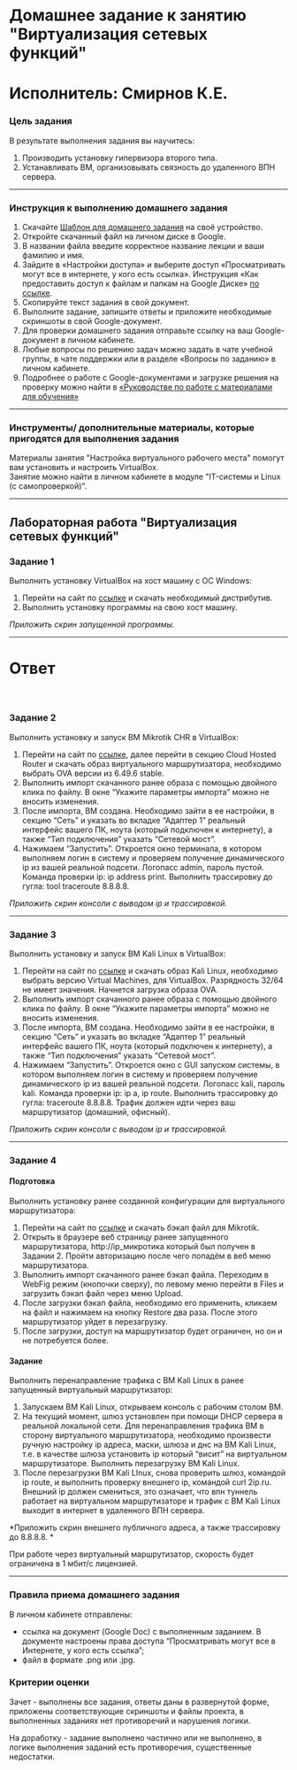 # Домашнее задание к занятию "Виртуализация сетевых функций"   
# Исполнитель: Смирнов К.Е.

### Цель задания

В результате выполнения задания вы научитесь:
1. Производить установку гипервизора второго типа.
2. Устанавливать ВМ, организовывать связность до удаленного ВПН сервера.


------

### Инструкция к выполнению домашнего задания

1. Скачайте [Шаблон для домашнего задания](https://u.netology.ru/backend/uploads/lms/content_assets/file/281/%D0%A1%D0%94%D0%95%D0%9B%D0%90%D0%99%D0%A2%D0%95_%D0%9A%D0%9E%D0%9F%D0%98%D0%AE_-_%D0%A8%D0%B0%D0%B1%D0%BB%D0%BE%D0%BD_%D0%B4%D0%BB%D1%8F_%D0%B4%D0%BE%D0%BC%D0%B0%D1%88%D0%BD%D0%B5%D0%B3%D0%BE_%D0%B7%D0%B0%D0%B4%D0%B0%D0%BD%D0%B8%D1%8F_1.1._%D0%9D%D0%B0%D0%B7%D0%B2%D0%B0%D0%BD%D0%B8%D0%B5_%D0%BB%D0%B5%D0%BA%D1%86%D0%B8%D0%B8_-_%D0%A4%D0%B0%D0%BC%D0%B8%D0%BB%D0%B8%D1%8F_%D0%98%D0%BC%D1%8F.docx) на своё устройство.
2. Откройте скачанный файл на личном диске в Google.
3. В названии файла введите корректное название лекции и ваши фамилию и имя.
4. Зайдите в «Настройки доступа» и выберите доступ «Просматривать могут все в интернете, у кого есть ссылка». Инструкция «Как предоставить доступ к файлам и папкам на Google Диске» [по ссылке](https://support.google.com/docs/answer/2494822?hl=ru&co=GENIE.Platform%3DDesktop).
5. Скопируйте текст задания в свой документ.
6. Выполните задание, запишите ответы и приложите необходимые скриншоты в свой Google-документ.
7. Для проверки домашнего задания отправьте ссылку на ваш Google-документ в личном кабинете.
8. Любые вопросы по решению задач можно задать в чате учебной группы, в чате поддержки или в разделе «Вопросы по заданию» в личном кабинете.
9. Подробнее о работе с Google-документами и загрузке решения на проверку можно найти в [«Руководстве по работе с материалами для обучения»](https://l.netology.ru/instruktsiya-po-materialami-dlya-obucheniya)

----

### Инструменты/ дополнительные материалы, которые пригодятся для выполнения задания

Материалы занятия "Настройка виртуального рабочего места" помогут вам установить и настроить VirtualBox.  
Занятие можно найти в личном кабинете в модуле "IT-системы и Linux (с самопроверкой)". 

----

## Лабораторная работа "Виртуализация сетевых функций"


### Задание 1

Выполнить установку VirtualBox на хост машину с ОС Windows:
1. Перейти на сайт по [ссылке](https://www.oracle.com/cis/virtualization/technologies/vm/downloads/virtualbox-downloads.html) и скачать необходимый дистрибутив. 
2. Выполнить установку программы на свою хост машину.

*Приложить скрин запущенной программы.*

---
# Ответ

# ![]()

### Задание 2

Выполнить установку и запуск ВМ Mikrotik CHR в VirtualBox:
1. Перейти на сайт по [ссылке](https://mikrotik.com/download), далее перейти в секцию Cloud Hosted Router и скачать образ виртуального маршрутизатора, необходимо выбрать OVA версии из 6.49.6 stable. 
2. Выполнить импорт скачанного ранее образа с помощью двойного клика по файлу. В окне “Укажите параметры импорта” можно не вносить изменения.
3. После импорта, ВМ создана. Необходимо зайти в ее настройки, в секцию “Сеть” и указать во вкладке “Адаптер 1” реальный интерфейс вашего ПК, ноута (который подключен к интернету), а также “Тип подключения” указать “Сетевой мост”.
4. Нажимаем “Запустить”. Откроется окно терминала, в котором выполняем логин в систему и проверяем получение динамического ip из вашей реальной подсети. Логопасс admin, пароль пустой. Команда проверки ip:  ip address print. Выполнить трассировку до гугла: tool traceroute 8.8.8.8.

*Приложить скрин консоли c выводом ip и трассировкой.*

---

### Задание 3

Выполнить установку и запуск ВМ Kali Linux в VirtualBox:
1. Перейти на сайт по [ссылке](https://www.kali.org/get-kali/#kali-platforms) и скачать образ Kali Linux, необходимо выбрать версию Virtual Machines, для VirtualBox. Разрядность 32/64 не имеет значения. Начнется загрузка образа OVA. 
2. Выполнить импорт скачанного ранее образа с помощью двойного клика по файлу. В окне “Укажите параметры импорта” можно не вносить изменения.
3. После импорта, ВМ создана. Необходимо зайти в ее настройки, в секцию “Сеть” и указать во вкладке “Адаптер 1” реальный интерфейс вашего ПК, ноута (который подключен к интернету), а также “Тип подключения” указать “Сетевой мост”.
4. Нажимаем “Запустить”. Откроется окно с GUI запуском системы, в котором выполняем логин в систему и проверяем получение динамического ip из вашей реальной подсети. Логопасс kali, пароль kali. Команда проверки ip:  ip a, ip route. Выполнить трассировку до гугла: traceroute 8.8.8.8. Трафик должен идти через ваш маршрутизатор (домашний, офисный).

*Приложить скрин консоли c выводом ip и трассировкой.*

---

### Задание 4

#### Подготовка

Выполнить установку ранее созданной конфигурации для виртуального маршрутизатора: 
1. Перейти на сайт по [ссылке](https://disk.yandex.ru/d/aWbbWEZha0E6Rw) и скачать бэкап файл для Mikrotik.
2. Открыть в браузере веб страницу ранее запущенного маршрутизатора, http://ip_микротика который был получен в Задании 2. Пройти авторизацию после чего попадём в веб меню маршрутизатора.
3. Выполнить импорт скачанного ранее бэкап файла. Переходим в WebFig режим (кнопочки сверху), по левому меню перейти в Files и загрузить бэкап файл через меню Upload.
4. После загрузки бэкап файла, необходимо его применить, кликаем на файл и нажимаем на кнопку Restore два раза. После этого маршрутизатор уйдет в перезагрузку.
5. После загрузки, доступ на маршрутизатор будет ограничен, но он и не потребуется более.

#### Задание

Выполнить перенаправление трафика с ВМ Kali Linux в ранее запущенный виртуальный маршрутизатор: 
1. Запускаем ВМ Kali Linux, открываем консоль с рабочим столом ВМ.
2. На текущий момент, шлюз установлен при помощи DHCP сервера в реальной локальной сети. Для перенаправления трафика ВМ в сторону виртуального маршрутизатора, необходимо произвести ручную настройку ip адреса, маски, шлюза и днс на ВМ Kali Linux, т.е. в качестве шлюза установить ip который “висит” на виртуальном маршрутизаторе. Выполнить перезагрузку ВМ Kali Linux.
3. После перезагрузки ВМ Kali LInux, снова проверить шлюз, командой ip route, и выполнить проверку внешнего ip, командой curl 2ip.ru. Внешний ip должен смениться, это означает, что впн туннель работает на виртуальном маршрутизаторе и трафик с ВМ Kali Linux выходит в интернет в удаленного ВПН сервера.

*Приложить скрин внешнего публичного адреса, а также трассировку до 8.8.8.8. *

При работе через виртуальный маршрутизатор, скорость будет ограничена в 1 мбит/с лицензией.

---

### Правила приема домашнего задания

В личном кабинете отправлены:

- ссылка на документ (Google Doc) с выполненным заданием. В документе настроены права доступа “Просматривать могут все в Интернете, у кого есть ссылка”;
- файл в формате .png или .jpg.

### Критерии оценки

Зачет - выполнены все задания, ответы даны в развернутой форме, приложены соответствующие скриншоты и файлы проекта, в выполненных заданиях нет противоречий и нарушения логики.

На доработку - задание выполнено частично или не выполнено, в логике выполнения заданий есть противоречия, существенные недостатки.
